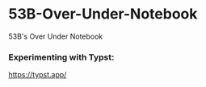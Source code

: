 # 53B-Over-Under-Notebook
53B's Over Under Notebook

### Experimenting with Typst:
https://typst.app/